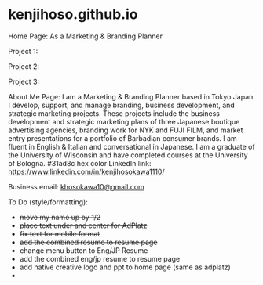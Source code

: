 # kenjihoso.github.io
Home Page: As a Marketing & Branding Planner

Project 1:

Project 2:

Project 3:

About Me Page: I am a Marketing & Branding Planner based in Tokyo Japan. I develop, support, and manage branding, business development, and strategic marketing projects. These projects include the business development and strategic marketing plans of three Japanese boutique advertising agencies, branding work for NYK and FUJI FILM, and market entry presentations for a portfolio of Barbadian consumer brands. 
I am fluent in English & Italian and conversational in Japanese. I am a graduate of the University of Wisconsin and have completed courses at the University of Bologna. 
#31ad8c hex color
LinkedIn link: https://www.linkedin.com/in/kenjihosokawa1110/

Business email: khosokawa10@gmail.com


To Do (style/formatting):
  * ~~move my name up by 1/2~~
  * ~~place text under and center for AdPlatz~~ 
  * ~~fix text for mobile format~~
  * ~~add the combined resume to resume page~~
  * ~~change menu button to Eng/JP Resume~~
  * add the combined eng/jp resume to resume page
  * add native creative logo and ppt to home page (same as adplatz)
  * 

